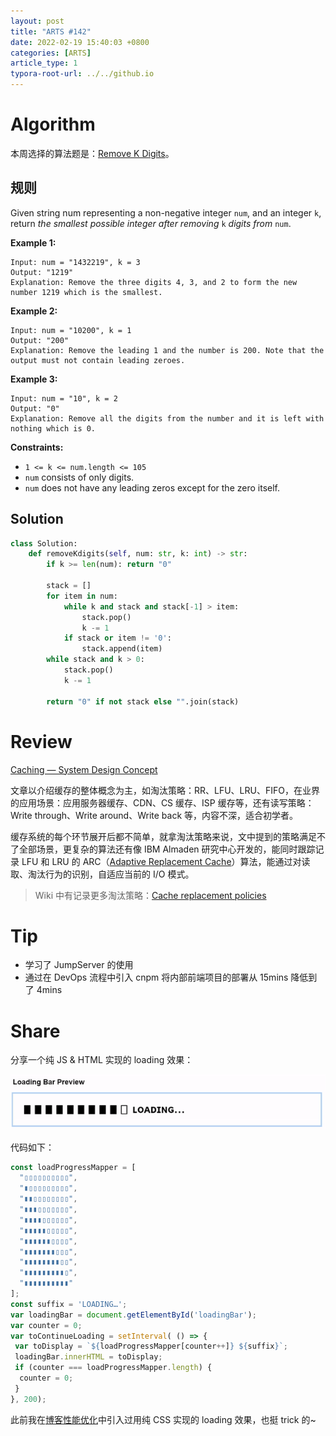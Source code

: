 ```yaml
---
layout: post
title: "ARTS #142"
date: 2022-02-19 15:40:03 +0800
categories: [ARTS]
article_type: 1
typora-root-url: ../../github.io
---
```



# Algorithm

本周选择的算法题是：[Remove K Digits](https://leetcode.com/problems/remove-k-digits/)。


## 规则

Given string num representing a non-negative integer `num`, and an integer `k`, return *the smallest possible integer after removing* `k` *digits from* `num`.

 

**Example 1:**

```
Input: num = "1432219", k = 3
Output: "1219"
Explanation: Remove the three digits 4, 3, and 2 to form the new number 1219 which is the smallest.
```

**Example 2:**

```
Input: num = "10200", k = 1
Output: "200"
Explanation: Remove the leading 1 and the number is 200. Note that the output must not contain leading zeroes.
```

**Example 3:**

```
Input: num = "10", k = 2
Output: "0"
Explanation: Remove all the digits from the number and it is left with nothing which is 0.
```

 

**Constraints:**

- `1 <= k <= num.length <= 105`
- `num` consists of only digits.
- `num` does not have any leading zeros except for the zero itself.

## Solution

```python
class Solution:
    def removeKdigits(self, num: str, k: int) -> str:
        if k >= len(num): return "0"
        
        stack = []
        for item in num:
            while k and stack and stack[-1] > item:
                stack.pop()
                k -= 1
            if stack or item != '0':
                stack.append(item)
        while stack and k > 0:
            stack.pop()
            k -= 1
        
        return "0" if not stack else "".join(stack)
```


# Review

[Caching — System Design Concept](https://medium.com/enjoy-algorithm/caching-system-design-concept-500134cff300)

文章以介绍缓存的整体概念为主，如淘汰策略：RR、LFU、LRU、FIFO，在业界的应用场景：应用服务器缓存、CDN、CS 缓存、ISP 缓存等，还有读写策略：Write through、Write around、Write back 等，内容不深，适合初学者。

缓存系统的每个环节展开后都不简单，就拿淘汰策略来说，文中提到的策略满足不了全部场景，更复杂的算法还有像 IBM Almaden 研究中心开发的，能同时跟踪记录 LFU 和 LRU 的 ARC（[Adaptive Replacement Cache](https://en.wikipedia.org/wiki/Adaptive_replacement_cache)）算法，能通过对读取、淘汰行为的识别，自适应当前的 I/O 模式。

> Wiki 中有记录更多淘汰策略：[Cache replacement policies](https://en.wikipedia.org/wiki/Cache_replacement_policies)

# Tip

- 学习了 JumpServer 的使用
- 通过在 DevOps 流程中引入 cnpm 将内部前端项目的部署从 15mins 降低到了 4mins

# Share

分享一个纯 JS & HTML 实现的 loading 效果：

![](/assets/img/142-1.gif)

代码如下：

```javascript
const loadProgressMapper = [
  "▯▯▯▯▯▯▯▯▯▯",
  "▮▯▯▯▯▯▯▯▯▯",
  "▮▮▯▯▯▯▯▯▯▯",
  "▮▮▮▯▯▯▯▯▯▯",
  "▮▮▮▮▯▯▯▯▯▯",
  "▮▮▮▮▮▯▯▯▯▯",
  "▮▮▮▮▮▮▯▯▯▯",
  "▮▮▮▮▮▮▮▯▯▯",
  "▮▮▮▮▮▮▮▮▯▯",
  "▮▮▮▮▮▮▮▮▮▯",
  "▮▮▮▮▮▮▮▮▮▮"
];
const suffix = 'LOADING…';
var loadingBar = document.getElementById('loadingBar');
var counter = 0;
var toContinueLoading = setInterval( () => {
 var toDisplay = `${loadProgressMapper[counter++]} ${suffix}`;
 loadingBar.innerHTML = toDisplay;
 if (counter === loadProgressMapper.length) {
  counter = 0;
 }
}, 200);
```

此前我在[博客性能优化](https://www.codingtour.com/posts/blog-performance/)中引入过用纯 CSS 实现的 loading 效果，也挺 trick 的~
